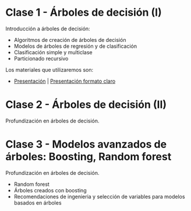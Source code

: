 # Clase 1 - Árboles de decisión (I)
Introducción a árboles de decisión: 
- Algoritmos de creación de árboles de decisión
- Modelos de árboles de regresión y de clasificación
- Clasificación simple y multiclase
- Particionado recursivo

Los materiales que utilizaremos son:
- [Presentación](https://docs.google.com/presentation/d/1IT6OVy9YS_sbgHF2oU9D0L--fZiyUfij7NxVhu3cAdg/edit?usp=sharing) | [Presentación formato claro](https://docs.google.com/presentation/d/1H04gE9N6dTgWJ7o9tgxZIHyXMNRD8HB97EKwotOWUng/edit?usp=sharing)


# Clase 2 - Árboles de decisión (II)
Profundización en árboles de decisión. 


# Clase 3 - Modelos avanzados de árboles: Boosting, Random forest
Profundización en árboles de decisión. 
- Random forest
- Árboles creados con boosting
- Recomendaciones de ingenieria y selección de variables para modelos basados en árboles
